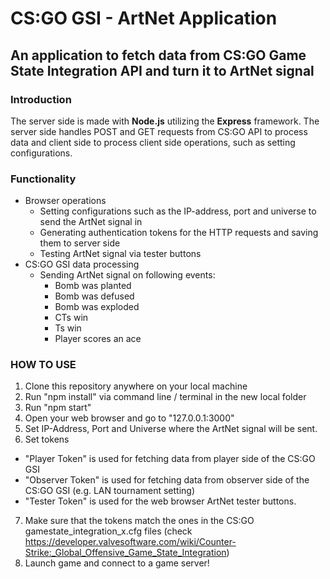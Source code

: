 # CS:GO GSI - ArtNet Application

## An application to fetch data from CS:GO Game State Integration API and turn it to ArtNet signal

### Introduction

The server side is made with **Node.js** utilizing the **Express** framework. The server side handles POST and GET requests from CS:GO API to process data and client side to process client side operations, such as setting configurations.

### Functionality

- Browser operations
  - Setting configurations such as the IP-address, port and universe to send the ArtNet signal in
  - Generating authentication tokens for the HTTP requests and saving them to server side
  - Testing ArtNet signal via tester buttons
- CS:GO GSI data processing
  - Sending ArtNet signal on following events:
    - Bomb was planted
    - Bomb was defused
    - Bomb was exploded
    - CTs win
    - Ts win
    - Player scores an ace

### HOW TO USE

1. Clone this repository anywhere on your local machine
2. Run "npm install" via command line / terminal in the new local folder
3. Run "npm start"
4. Open your web browser and go to "127.0.0.1:3000"
5. Set IP-Address, Port and Universe where the ArtNet signal will be sent.
6. Set tokens
  - "Player Token" is used for fetching data from player side of the CS:GO GSI
  - "Observer Token" is used for fetching data from observer side of the CS:GO GSI (e.g. LAN tournament setting)
  - "Tester Token" is used for the web browser ArtNet tester buttons.
7. Make sure that the tokens match the ones in the CS:GO gamestate_integration_x.cfg files (check https://developer.valvesoftware.com/wiki/Counter-Strike:_Global_Offensive_Game_State_Integration)
8. Launch game and connect to a game server!